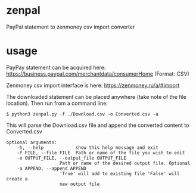 # zenpal
PayPal statement to zenmoney csv import converter

# usage

PayPay statement can be acquired here: https://business.paypal.com/merchantdata/consumerHome
(Format: CSV)

Zenmoney csv import interface is here: https://zenmoney.ru/a/#import

The downloaded statement can be placed anywhere (take note of the file location). Then run from a command line:

    $ python3 zenpal.py -f ./Download.csv -o Converted.csv -a

This will parse the Download.csv file and append the converted content to Converted.csv

    optional arguments:
        -h, --help            show this help message and exit
        -f FILE, --file FILE  Path or name of the file you wish to edit
        -o OUTPUT_FILE, --output_file OUTPUT_FILE
                        Path or name of the desired output file. Optional
        -a APPEND, --append APPEND
                        'True' will add to existing file 'False' will create a
                        new output file

